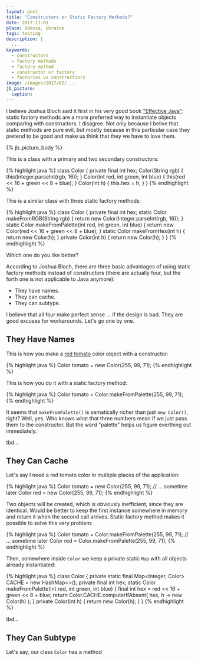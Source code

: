 ```yaml
---
layout: post
title: "Constructors or Static Factory Methods?"
date: 2017-11-01
place: Odessa, Ukraine
tags: testing
description: |
  ...
keywords:
  - constructors
  - factory methods
  - factory method
  - constructor or factory
  - factories vs constructiors
image: /images/2017/02/...
jb_picture:
  caption:
---
```


I believe Joshua Bloch said it first in his very good book
["Effective Java"](): static factory methods are a more preferred
way to instantiate objects comparing with constructors. I disagree.
Not only because I belive that static methods are pure evil, but
mostly because in this particular case they pretend to be good
and make us think that they we have to love them.

<!--more-->

{% jb_picture_body %}

This is a class with a primary and two secondary constructors:

{% highlight java %}
class Color {
  private final int hex;
  Color(String rgb) {
    this(Integer.parseInt(rgb, 16));
  }
  Color(int red, int green, int blue) {
    this(red << 16 + green << 8 + blue);
  }
  Color(int h) {
    this.hex = h;
  }
}
{% endhighlight %}

This is a similar class with three static factory methods:

{% highlight java %}
class Color {
  private final int hex;
  static Color makeFromRGB(String rgb) {
    return new Color(Integer.parseInt(rgb, 16));
  }
  static Color makeFromPalette(int red,
    int green, int blue) {
    return new Color(red << 16 + green << 8 + blue);
  }
  static Color makeFromHex(int h) {
    return new Color(h);
  }
  private Color(int h) {
    return new Color(h);
  }
}
{% endhighlight %}

Which one do you like better?

According to Joshua Bloch, there are three basic advantages
of using static factory methods instead of constructors (there
are actually four, but the forth one is not applicable to Java anymore):

  * They have names.
  * They can cache.
  * They can subtype.

I believe that all four make perfect sense ... if the design is bad. They are
good excuses for workarounds. Let's go one by one.

## They Have Names

This is how you make a
[red tomato](http://www.rapidtables.com/web/color/red-color.htm)
color object with a constructor:

{% highlight java %}
Color tomato = new Color(255, 99, 71);
{% endhighlight %}

This is how you do it with a static factory method:

{% highlight java %}
Color tomato = Color.makeFromPalette(255, 99, 71);
{% endhighlight %}

It seems that `makeFromPalette()` is sematically richer than just `new Color()`,
right? Well, yes. Who knows what that three numbers mean if we just pass
them to the constructor. But the word "palette" helps us figure everthing
out immediately.

tbd...

## They Can Cache

Let's say I need a red tomato color in multiple places of the application:

{% highlight java %}
Color tomato = new Color(255, 99, 71);
// ... sometime later
Color red = new Color(255, 99, 71);
{% endhighlight %}

Two objects will be created, which is obviously inefficient, since they are
identical. Would be better to keep the first instance somewhere in memory
and return it when the second call arrives. Static factory method makes
it possible to solve this very problem:

{% highlight java %}
Color tomato = Color.makeFromPalette(255, 99, 71);
// ... sometime later
Color red = Color.makeFromPalette(255, 99, 71);
{% endhighlight %}

Then, somewhere inside `Color` we keep a private static `Map` with all
objects already instantiated:

{% highlight java %}
class Color {
  private static final Map<Integer, Color> CACHE =
    new HashMap<>();
  private final int hex;
  static Color makeFromPalette(int red,
    int green, int blue) {
    final int hex = red << 16 + green << 8 + blue;
    return Color.CACHE.computerIfAbsent(
      hex, h -> new Color(h)
    );
  }
  private Color(int h) {
    return new Color(h);
  }
}
{% endhighlight %}

tbd...

## They Can Subtype

Let's say, our class `Color` has a method
